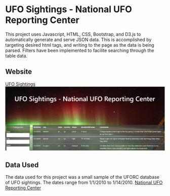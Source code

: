 # UFO Sightings - National UFO Reporting Center
This project uses Javascript, HTML, CSS, Bootstrap, and D3.js to automatically generate and serve JSON data. This is accomplished by targeting desired html tags, and writing to the page as the data is being parsed. Filters have been implemented to facilite searching through the table data. 
## Website
[UFO Sightings](https://bakerv.github.io/javascript-challenge/)
[<img src="https://github.com/bakerv/javascript-challenge/blob/main/static/images/deployment_sample.PNG">](https://bakerv.github.io/javascript-challenge/)

## Data Used

The data used for this project was a small sample of the UFORC database of UFO sightings. The dates range from 1/1/2010 to 1/14/2010. 
[National UFO Reporting Center](http://www.nuforc.org/)
